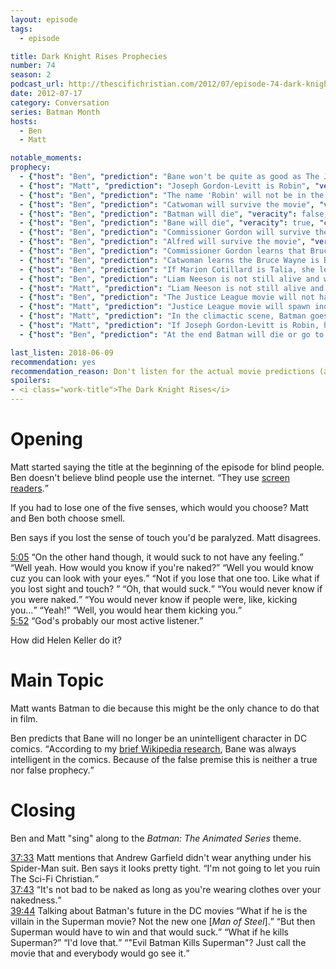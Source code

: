 ```yaml
---
layout: episode
tags:
  - episode

title: Dark Knight Rises Prophecies
number: 74
season: 2
podcast_url: http://thescifichristian.com/2012/07/episode-74-dark-knight-rises-prophecies/
date: 2012-07-17
category: Conversation
series: Batman Month
hosts:
  - Ben
  - Matt

notable_moments:
prophecy: 
  - {"host": "Ben", "prediction": "Bane won't be quite as good as The Joker but there will be substantial internet debate about it.", "veracity": false, "comments": "I think The Joker is the clear favorite."}
  - {"host": "Matt", "prediction": "Joseph Gordon-Levitt is Robin", "veracity": true, "comments": ""}
  - {"host": "Ben", "prediction": "The name 'Robin' will not be in the movie, it will only be hinted that Joseph Gordon-Levitt was a Robin-type character.", "veracity": false, "comments": ""}
  - {"host": "Ben", "prediction": "Catwoman will survive the movie", "veracity": true, "comments": ""}
  - {"host": "Ben", "prediction": "Batman will die", "veracity": false, "comments": ""}
  - {"host": "Ben", "prediction": "Bane will die", "veracity": true, "comments": ""}
  - {"host": "Ben", "prediction": "Commissioner Gordon will survive the movie", "veracity": true, "comments": ""}
  - {"host": "Ben", "prediction": "Alfred will survive the movie", "veracity": true, "comments": ""}
  - {"host": "Ben", "prediction": "Commissioner Gordon learns that Bruce Wayne is Batman", "veracity": true, "comments": ""}
  - {"host": "Ben", "prediction": "Catwoman learns the Bruce Wayne is Batman", "veracity": true, "comments": ""}
  - {"host": "Ben", "prediction": "If Marion Cotillard is Talia, she learns that Bruce Wayne is Batman", "veracity": true, "comments": ""}
  - {"host": "Ben", "prediction": "Liam Neeson is not still alive and will only appear in flashbacks.", "veracity": true, "comments": "I'll count as true, even though he also appeared as a hallucination."}
  - {"host": "Matt", "prediction": "Liam Neeson is not still alive and will only appear in flashbacks.", "veracity": true, "comments": "I'll count as true, even though he also appeared as a hallucination."}
  - {"host": "Ben", "prediction": "The Justice League movie will not happen", "veracity": false, "comments": "Did take 5 more years for it to be made and released in 2017"}
  - {"host": "Matt", "prediction": "Justice League movie will spawn individual character movies", "veracity": undefined, "comments": "I believe DC is still planning Aquaman, Flash, and Cyborg spinoff movies, so this could happen."}
  - {"host": "Matt", "prediction": "In the climactic scene, Batman goes against Bane to save someone and they both die.", "veracity": false, "comments": ""}
  - {"host": "Matt", "prediction": "If Joseph Gordon-Levitt is Robin, he will not be Dick Grayson or any of the existing Robins.", "veracity": true, "comments": ""}
  - {"host": "Ben", "prediction": "At the end Batman will die or go to prison.", "veracity": false, "comments": ""}

last_listen: 2018-06-09
recommendation: yes
recommendation_reason: Don't listen for the actual movie predictions (although those are fun), listen for the zaniness. 
spoilers: 
- <i class="work-title">The Dark Knight Rises</i>
---
```

# Opening
Matt started saying the title at the beginning of the episode for blind people. Ben doesn't believe blind people use the internet. <q class="archivist inline">They use <a href="https://en.m.wikipedia.org/wiki/Screen_reader">screen readers</a>.</q>

If you had to lose one of the five senses, which would you choose? Matt and Ben both choose smell. 

Ben says if you lost the sense of touch you'd be paralyzed. Matt disagrees. 

<div class="quote">
  <a class="timestamp tag is-medium is-rounded is-primary" href="http://thescifichristian.com/2012/07/episode-74-dark-knight-rises-prophecies/#t=5:05">5:05</a>
  <span class="quote-context is-size-6"></span>
  <q class="matt">On the other hand though, it would suck to not have any feeling.</q>
  <q class="ben">Well yeah. How would you know if you're naked?</q>
  <q class="matt">Well you would know cuz you can look with your eyes.</q>
  <q class="ben">Not if you lose that one too. Like what if you lost sight and touch? </q>
  <q class="matt">Oh, that would suck.</q>
  <q class="ben">You would never know if you were naked.</q>
  <q class="matt">You would never know if people were, like, kicking you...</q>
  <q class="ben">Yeah!</q>
  <q class="ben">Well, you would hear them kicking you.</q>
</div>

<div class="quote">
  <a class="timestamp tag is-medium is-rounded is-primary" href="http://thescifichristian.com/2012/07/episode-74-dark-knight-rises-prophecies/#t=5:52">5:52</a>
  <q class="matt">God's probably our most active listener.</q>
</div>

How did Helen Keller do it? 



# Main Topic
Matt wants Batman to die because this might be the only chance to do that in film.

Ben predicts that Bane will no longer be an unintelligent character in DC comics. <q class="archivist">According to my <a href="https://en.m.wikipedia.org/wiki/Bane_(DC_Comics)">brief Wikipedia research</a>, Bane was always intelligent in the comics. Because of the false premise this is neither a true nor false prophecy.</q>



# Closing
Ben and Matt "sing" along to the <i class="work-title">Batman: The Animated Series</i> theme. 

<div class="quote">
  <a class="timestamp tag is-medium is-rounded is-primary" href="http://thescifichristian.com/2012/07/episode-74-dark-knight-rises-prophecies/#t=37:33">37:33</a>
  <span class="quote-context is-size-6">Matt mentions that Andrew Garfield didn't wear anything under his Spider-Man suit. Ben says it looks pretty tight.</span>
  <q class="matt">I'm not going to let you ruin The Sci-Fi Christian.</q>
</div>

<div class="quote">
  <a class="timestamp tag is-medium is-rounded is-primary" href="http://thescifichristian.com/2012/07/episode-74-dark-knight-rises-prophecies/#t=37:43">37:43</a>
  <q class="matt">It's not bad to be naked as long as you're wearing clothes over your nakedness.</q>
</div>

<div class="quote">
  <a class="timestamp tag is-medium is-rounded is-primary" href="http://thescifichristian.com/2012/07/episode-74-dark-knight-rises-prophecies/#t=39:44">39:44</a>
  <span class="quote-context is-size-6">Talking about Batman's future in the DC movies</span>
  <q class="matt">What if he is the villain in the Superman movie? Not the new one [<i class="work-title">Man of Steel</i>].</q>
  <q class="ben">But then Superman would have to win and that would suck.</q>
  <q class="matt">What if he kills Superman?</q>
  <q class="ben">I'd love that.</q>
  <q class="matt">"Evil Batman Kills Superman"? Just call the movie that and everybody would go see it.</q>
</div>